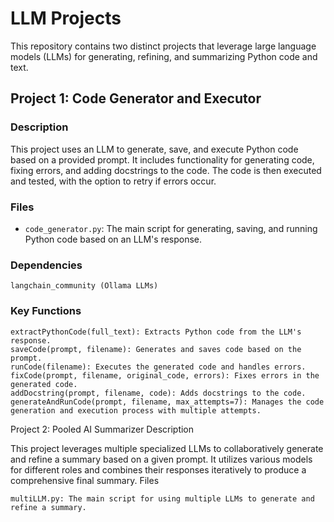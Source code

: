 # LLM Projects

This repository contains two distinct projects that leverage large language models (LLMs) for generating, refining, and summarizing Python code and text.

## Project 1: Code Generator and Executor

### Description
This project uses an LLM to generate, save, and execute Python code based on a provided prompt. It includes functionality for generating code, fixing errors, and adding docstrings to the code. The code is then executed and tested, with the option to retry if errors occur.

### Files
- `code_generator.py`: The main script for generating, saving, and running Python code based on an LLM's response.

### Dependencies

    langchain_community (Ollama LLMs)

### Key Functions

    extractPythonCode(full_text): Extracts Python code from the LLM's response.
    saveCode(prompt, filename): Generates and saves code based on the prompt.
    runCode(filename): Executes the generated code and handles errors.
    fixCode(prompt, filename, original_code, errors): Fixes errors in the generated code.
    addDocstring(prompt, filename, code): Adds docstrings to the code.
    generateAndRunCode(prompt, filename, max_attempts=7): Manages the code generation and execution process with multiple attempts.

Project 2: Pooled AI Summarizer
Description

This project leverages multiple specialized LLMs to collaboratively generate and refine a summary based on a given prompt. It utilizes various models for different roles and combines their responses iteratively to produce a comprehensive final summary.
Files

    multiLLM.py: The main script for using multiple LLMs to generate and refine a summary.
